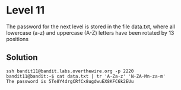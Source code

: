 # Level 11

The password for the next level is stored in the file data.txt, where all lowercase (a-z) and uppercase (A-Z) letters have been rotated by 13 positions

## Solution

```console
ssh bandit11@bandit.labs.overthewire.org -p 2220
bandit11@bandit:~$ cat data.txt | tr 'A-Za-z' 'N-ZA-Mn-za-m'
The password is 5Te8Y4drgCRfCx8ugdwuEX8KFC6k2EUu
```
